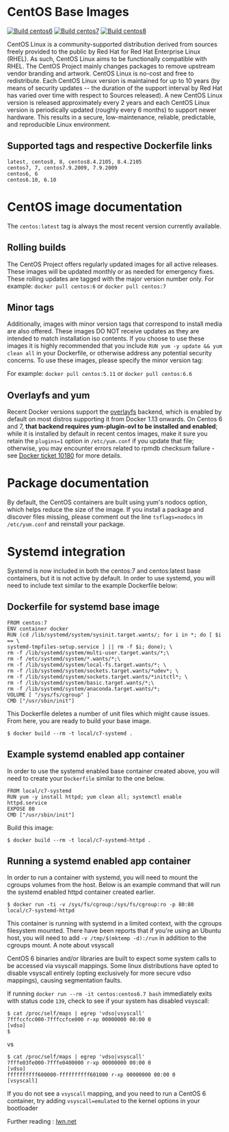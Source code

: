 # CentOS Base Images
[![Build centos6](https://github.com/buluma/centos/actions/workflows/build-centos6.yml/badge.svg?branch=master)](https://github.com/buluma/centos/actions/workflows/build-centos6.yml) [![Build centos7](https://github.com/buluma/centos/actions/workflows/build-centos7.yml/badge.svg?branch=master)](https://github.com/buluma/centos/actions/workflows/build-centos7.yml) [![Build centos8](https://github.com/buluma/centos/actions/workflows/build-centos8.yml/badge.svg?branch=master)](https://github.com/buluma/centos/actions/workflows/build-centos8.yml)

CentOS Linux is a community-supported distribution derived from sources freely provided to the public by Red Hat for Red Hat Enterprise Linux (RHEL). As such, CentOS Linux aims to be functionally compatible with RHEL. The CentOS Project mainly changes packages to remove upstream vendor branding and artwork. CentOS Linux is no-cost and free to redistribute. Each CentOS Linux version is maintained for up to 10 years (by means of security updates -- the duration of the support interval by Red Hat has varied over time with respect to Sources released). A new CentOS Linux version is released approximately every 2 years and each CentOS Linux version is periodically updated (roughly every 6 months) to support newer hardware. This results in a secure, low-maintenance, reliable, predictable, and reproducible Linux environment.

## Supported tags and respective Dockerfile links

    latest, centos8, 8, centos8.4.2105, 8.4.2105
    centos7, 7, centos7.9.2009, 7.9.2009
    centos6, 6
    centos6.10, 6.10

# CentOS image documentation

The `centos:latest` tag is always the most recent version currently available.

## Rolling builds

The CentOS Project offers regularly updated images for all active releases. These images will be updated monthly or as needed for emergency fixes. These rolling updates are tagged with the major version number only. For example: `docker pull centos:6` or `docker pull centos:7`

## Minor tags

Additionally, images with minor version tags that correspond to install media are also offered. These images DO NOT receive updates as they are intended to match installation iso contents. If you choose to use these images it is highly recommended that you include `RUN yum -y update && yum clean all` in your Dockerfile, or otherwise address any potential security concerns. To use these images, please specify the minor version tag:

For example: `docker pull centos:5.11` or `docker pull centos:6.6`

## Overlayfs and yum

Recent Docker versions support the [overlayfs](https://docs.docker.com/engine/userguide/storagedriver/overlayfs-driver/) backend, which is enabled by default on most distros supporting it from Docker 1.13 onwards. On Centos 6 and 7, **that backend requires yum-plugin-ovl to be installed and enabled**; while it is installed by default in recent centos images, make it sure you retain the `plugins=1` option in `/etc/yum.conf` if you update that file; otherwise, you may encounter errors related to rpmdb checksum failure - see [Docker ticket 10180](https://github.com/docker/docker/issues/10180) for more details.

# Package documentation

By default, the CentOS containers are built using yum's nodocs option, which helps reduce the size of the image. If you install a package and discover files missing, please comment out the line `tsflags=nodocs` in `/etc/yum.conf` and reinstall your package.

# Systemd integration

Systemd is now included in both the centos:7 and centos:latest base containers, but it is not active by default. In order to use systemd, you will need to include text similar to the example Dockerfile below:

## Dockerfile for systemd base image

    FROM centos:7
    ENV container docker
    RUN (cd /lib/systemd/system/sysinit.target.wants/; for i in *; do [ $i == \
    systemd-tmpfiles-setup.service ] || rm -f $i; done); \
    rm -f /lib/systemd/system/multi-user.target.wants/*;\
    rm -f /etc/systemd/system/*.wants/*;\
    rm -f /lib/systemd/system/local-fs.target.wants/*; \
    rm -f /lib/systemd/system/sockets.target.wants/*udev*; \
    rm -f /lib/systemd/system/sockets.target.wants/*initctl*; \
    rm -f /lib/systemd/system/basic.target.wants/*;\
    rm -f /lib/systemd/system/anaconda.target.wants/*;
    VOLUME [ "/sys/fs/cgroup" ]
    CMD ["/usr/sbin/init"]

This Dockerfile deletes a number of unit files which might cause issues. From here, you are ready to build your base image.

    $ docker build --rm -t local/c7-systemd .

## Example systemd enabled app container

In order to use the systemd enabled base container created above, you will need to create your `Dockerfile` similar to the one below.

    FROM local/c7-systemd
    RUN yum -y install httpd; yum clean all; systemctl enable httpd.service
    EXPOSE 80
    CMD ["/usr/sbin/init"]

Build this image:

    $ docker build --rm -t local/c7-systemd-httpd .

## Running a systemd enabled app container

In order to run a container with systemd, you will need to mount the cgroups volumes from the host. Below is an example command that will run the systemd enabled httpd container created earlier.

    $ docker run -ti -v /sys/fs/cgroup:/sys/fs/cgroup:ro -p 80:80 local/c7-systemd-httpd

This container is running with systemd in a limited context, with the cgroups filesystem mounted. There have been reports that if you're using an Ubuntu host, you will need to add `-v /tmp/$(mktemp -d):/run` in addition to the cgroups mount.
A note about vsyscall

CentOS 6 binaries and/or libraries are built to expect some system calls to be accessed via vsyscall mappings. Some linux distributions have opted to disable vsyscall entirely (opting exclusively for more secure vdso mappings), causing segmentation faults.

If running `docker run --rm -it centos:centos6.7 bash` immediately exits with status code `139`, check to see if your system has disabled vsyscall:

    $ cat /proc/self/maps | egrep 'vdso|vsyscall'
    7fffccfcc000-7fffccfce000 r-xp 00000000 00:00 0                          [vdso]
    $

vs

    $ cat /proc/self/maps | egrep 'vdso|vsyscall'
    7fffe03fe000-7fffe0400000 r-xp 00000000 00:00 0                          [vdso]
    ffffffffff600000-ffffffffff601000 r-xp 00000000 00:00 0                  [vsyscall]

If you do not see a `vsyscall` mapping, and you need to run a CentOS 6 container, try adding `vsyscall=emulated` to the kernel options in your bootloader

Further reading : [lwn.net](https://lwn.net/Articles/446528)

